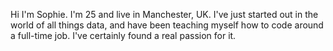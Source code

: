 Hi I'm Sophie. I'm 25 and live in Manchester, UK.
I've just started out in the world of all things data, and have been teaching myself how to code around a full-time job.
I've certainly found a real passion for it.
